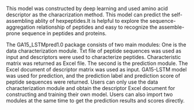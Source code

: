 This model was constructed by deep learning and used amino acid descriptor as the characrization method. This model can predict the self-assembling ablity of hexpeptides.It is helpful to explore the sequence-aggregation relationship of peptides and easy to recognize the assemble-prone sequence in peptides and proteins.

The GA15_LSTMpred1.0 package consists of two main modules: One is the data characterization module. Txt file of peptide sequences was used as input and descriptors were used to characterize peptides. Characteristic matrix was returned as Excel file. The second is the prediction module. The Excel document of descriptor matrix was used as input. GA15-LSTM model was used for prediction, and the prediction label and prediction score of peptide sequences were returned. Users can only use the data characterization module and obtain the descriptor Excel document for constructing and training their own model. Users can also import two modules at the same time to get the prediction results and scores directly.
